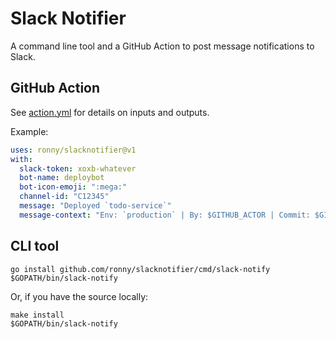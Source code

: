 # Slack Notifier

A command line tool and a GitHub Action to post message notifications to Slack.

## GitHub Action

See [action.yml] for details on inputs and outputs.

[action.yml]: action.yml

Example:

```yaml
uses: ronny/slacknotifier@v1
with:
  slack-token: xoxb-whatever
  bot-name: deploybot
  bot-icon-emoji: ":mega:"
  channel-id: "C12345"
  message: "Deployed `todo-service`"
  message-context: "Env: `production` | By: $GITHUB_ACTOR | Commit: $GITHUB_SHA"
```

## CLI tool

```
go install github.com/ronny/slacknotifier/cmd/slack-notify
$GOPATH/bin/slack-notify
```

Or, if you have the source locally:

```
make install
$GOPATH/bin/slack-notify
```
